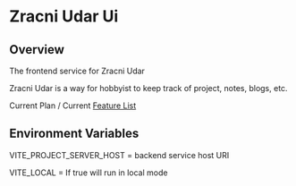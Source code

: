 # Zracni Udar Ui

## Overview
The frontend service for Zracni Udar

Zracni Udar is a way for hobbyist to keep track of project, notes, blogs, etc.

Current Plan / Current [Feature List](https://github.com/horvatic/zracni-udar-design/blob/main/features.md)

## Environment Variables
VITE_PROJECT_SERVER_HOST = backend service host URI

VITE_LOCAL = If true will run in local mode
